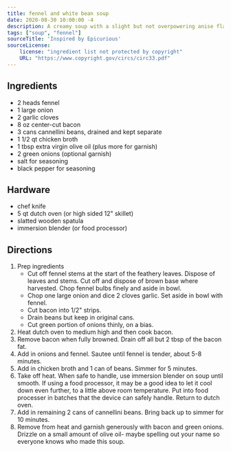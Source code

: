 ```yaml
---
title: fennel and white bean soup
date: 2020-08-30 10:00:00 -4
description: A creamy soup with a slight but not overpowering anise flavor. Serves plenty.
tags: ["soup", "fennel"]
sourceTitle: 'Inspired by Epicurious'
sourceLicense:
    license: "ingredient list not protected by copyright"
    URL: "https://www.copyright.gov/circs/circ33.pdf"
---
```


## Ingredients

- 2 heads fennel
- 1 large onion
- 2 garlic cloves
- 8 oz center-cut bacon
- 3 cans cannellini beans, drained and kept separate
- 1 1/2 qt chicken broth
- 1 tbsp extra virgin olive oil (plus more for garnish)
- 2 green onions (optional garnish)
- salt for seasoning
- black pepper for seasoning

## Hardware

- chef knife
- 5 qt dutch oven (or high sided 12" skillet)
- slatted wooden spatula
- immersion blender (or food processor)

## Directions

1. Prep ingredients
    - Cut off fennel stems at the start of the feathery leaves. Dispose of leaves and stems. Cut off and dispose of brown base where harvested. Chop fennel bulbs finely and aside in bowl.
    - Chop one large onion and dice 2 cloves garlic. Set aside in bowl with fennel.
    - Cut bacon into 1/2" strips.
    - Drain beans but keep in original cans.
    - Cut green portion of onions thinly, on a bias.
1. Heat dutch oven to medium high and then cook bacon.
1. Remove bacon when fully browned. Drain off all but 2 tbsp of the bacon fat.
1. Add in onions and fennel. Sautee until fennel is tender, about 5-8 minutes.
1. Add in chicken broth and 1 can of beans. Simmer for 5 minutes.
1. Take off heat. When safe to handle, use immersion blender on soup until smooth. If using a food processor, it may be a good idea to let it cool down even further, to a little above room temperature. Put into food processer in batches that the device can safely handle. Return to dutch oven.
1. Add in remaining 2 cans of cannellini beans. Bring back up to simmer for 10 minutes.
1. Remove from heat and garnish generously with bacon and green onions. Drizzle on a small amount of olive oil- maybe spelling out your name so everyone knows who made this soup.
